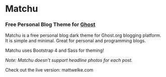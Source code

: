 # Matchu 

### Free Personal Blog Theme for [Ghost](https://ghost.org/)
 
 Matchu is a free personal blog dark theme for Ghost.org blogging platform. It is simple and minimal. Great for personal and programming blogs.
 
 Matchu uses Bootstrap 4 and Sass for theming!

*Note: Matchu doesn't support headline photos for each post.*

Check out the live version: mattwelke.com

&nbsp;

